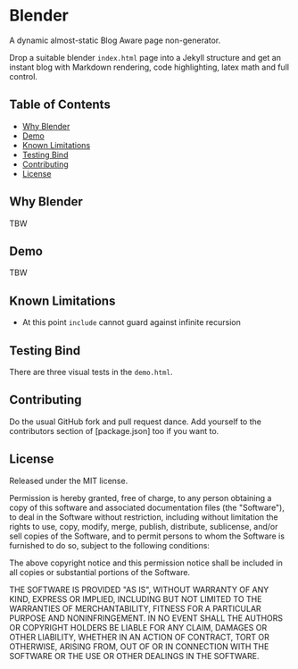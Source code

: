 Blender
=======

A dynamic almost-static Blog Aware page non-generator.

Drop a suitable blender `index.html` page into a Jekyll structure and get an instant blog with Markdown rendering,
code highlighting, latex math and full control.


## Table of Contents

- [Why Blender](#why-blender)
- [Demo](#demo)
- [Known Limitations](#known-limitations)
- [Testing Bind](#testing-bind)
- [Contributing](contributing)
- [License](license)


## Why Blender

TBW


## Demo

TBW


## Known Limitations

- At this point `include` cannot guard against infinite recursion


## Testing Bind

There are three visual tests in the `demo.html`.


## Contributing

Do the usual GitHub fork and pull request dance. Add yourself to the
contributors section of [package.json] too if you want to.


## License

Released under the MIT license.

Permission is hereby granted, free of charge, to any person obtaining a copy of
this software and associated documentation files (the "Software"), to deal in
the Software without restriction, including without limitation the rights to
use, copy, modify, merge, publish, distribute, sublicense, and/or sell copies of
the Software, and to permit persons to whom the Software is furnished to do so,
subject to the following conditions:

The above copyright notice and this permission notice shall be included in all
copies or substantial portions of the Software.

THE SOFTWARE IS PROVIDED "AS IS", WITHOUT WARRANTY OF ANY KIND, EXPRESS OR
IMPLIED, INCLUDING BUT NOT LIMITED TO THE WARRANTIES OF MERCHANTABILITY, FITNESS
FOR A PARTICULAR PURPOSE AND NONINFRINGEMENT. IN NO EVENT SHALL THE AUTHORS OR
COPYRIGHT HOLDERS BE LIABLE FOR ANY CLAIM, DAMAGES OR OTHER LIABILITY, WHETHER
IN AN ACTION OF CONTRACT, TORT OR OTHERWISE, ARISING FROM, OUT OF OR IN
CONNECTION WITH THE SOFTWARE OR THE USE OR OTHER DEALINGS IN THE SOFTWARE.
